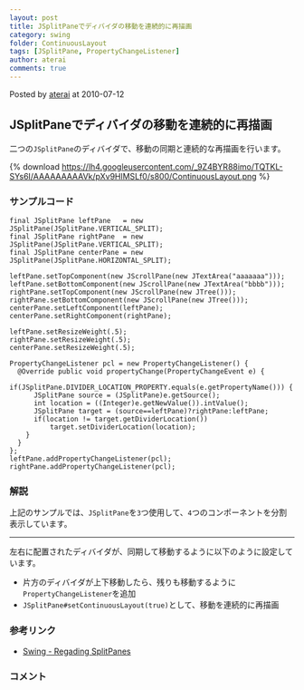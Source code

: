 ```yaml
---
layout: post
title: JSplitPaneでディバイダの移動を連続的に再描画
category: swing
folder: ContinuousLayout
tags: [JSplitPane, PropertyChangeListener]
author: aterai
comments: true
---
```


Posted by [aterai](http://terai.xrea.jp/aterai.html) at 2010-07-12

## JSplitPaneでディバイダの移動を連続的に再描画
二つの`JSplitPane`のディバイダで、移動の同期と連続的な再描画を行います。

{% download https://lh4.googleusercontent.com/_9Z4BYR88imo/TQTKL-SYs6I/AAAAAAAAAVk/pXv9HlMSLf0/s800/ContinuousLayout.png %}

### サンプルコード
<pre class="prettyprint"><code>final JSplitPane leftPane   = new JSplitPane(JSplitPane.VERTICAL_SPLIT);
final JSplitPane rightPane  = new JSplitPane(JSplitPane.VERTICAL_SPLIT);
final JSplitPane centerPane = new JSplitPane(JSplitPane.HORIZONTAL_SPLIT);

leftPane.setTopComponent(new JScrollPane(new JTextArea("aaaaaaa")));
leftPane.setBottomComponent(new JScrollPane(new JTextArea("bbbb")));
rightPane.setTopComponent(new JScrollPane(new JTree()));
rightPane.setBottomComponent(new JScrollPane(new JTree()));
centerPane.setLeftComponent(leftPane);
centerPane.setRightComponent(rightPane);

leftPane.setResizeWeight(.5);
rightPane.setResizeWeight(.5);
centerPane.setResizeWeight(.5);

PropertyChangeListener pcl = new PropertyChangeListener() {
  @Override public void propertyChange(PropertyChangeEvent e) {
    if(JSplitPane.DIVIDER_LOCATION_PROPERTY.equals(e.getPropertyName())) {
      JSplitPane source = (JSplitPane)e.getSource();
      int location = ((Integer)e.getNewValue()).intValue();
      JSplitPane target = (source==leftPane)?rightPane:leftPane;
      if(location != target.getDividerLocation())
          target.setDividerLocation(location);
    }
  }
};
leftPane.addPropertyChangeListener(pcl);
rightPane.addPropertyChangeListener(pcl);
</code></pre>

### 解説
上記のサンプルでは、`JSplitPane`を`3`つ使用して、`4`つのコンポーネントを分割表示しています。

- - - -
左右に配置されたディバイダが、同期して移動するように以下のように設定しています。

- 片方のディバイダが上下移動したら、残りも移動するように`PropertyChangeListener`を追加
- `JSplitPane#setContinuousLayout(true)`として、移動を連続的に再描画

<!-- dummy comment line for breaking list -->

### 参考リンク
- [Swing - Regading SplitPanes](https://forums.oracle.com/thread/1376808)

<!-- dummy comment line for breaking list -->

### コメント
